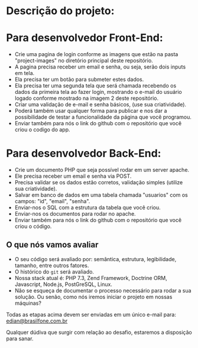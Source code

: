 # Descrição do projeto:

# Para desenvolvedor Front-End:
- Crie uma pagina de login conforme as imagens que estão na pasta "project-images" no diretório principal deste repositório.
- A pagina precisa receber um email e senha, ou seja, serão dois inputs em tela. 
- Ela precisa ter um botão para submeter estes dados. 
- Ela precisa ter uma segunda tela que será chamada recebendo os dados da primeira tela ao fazer login, mostrando o e-mail do usuário logado conforme mostrado na imagem 2 deste repositório.
- Criar uma validação de e-mail e senha básicos, (use sua criatividade).
- Poderá também usar qualquer forma para publicar e nos dar a possibilidade de testar a funcionalidade da página que você programou.
- Enviar também para nós o link do github com o repositório que você criou o codigo do app.

# Para desenvolvedor Back-End:
- Crie um documento PHP que seja possível rodar em um server apache.
- Ele precisa receber um email e senha via POST.
- Precisa validar se os dados estão corretos, validação simples (utilize sua criatividade). 
- Salvar em banco de dados em uma tabela chamada "usuarios" com os campos: "id", "email", "senha".
- Enviar-nos o SQL com a estrutura da tabela que você criou.
- Enviar-nos os documentos para rodar no apache.
- Enviar também para nós o link do github com o repositório que você criou o código.

## O que nós vamos avaliar

- O seu código será avaliado por: semântica, estrutura, legibilidade, tamanho, entre outros fatores.
- O histórico do `git` será avaliado.
- Nossa stack atual é: PHP 7.3, Zend Framework, Doctrine ORM, Javascript, Node.js, PostGreSQL, Linux. 
- Não se esqueça de documentar o processo necessário para rodar a sua solução. Ou senão, como nós iremos iniciar o projeto em nossas máquinas?

Todas as etapas acima devem ser enviadas em um único e-mail para: edian@brasilfone.com.br

Qualquer dúdiva que surgir com relação ao desafio, estaremos a disposição para sanar. 
